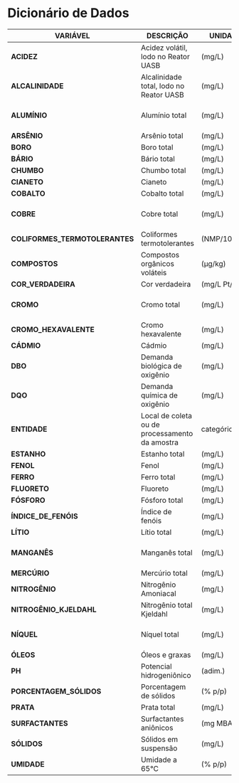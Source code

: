 # Dicionário de Dados

|VARIÁVEL|DESCRIÇÃO|UNIDADE|OBSERVAÇÃO|
|---|---|---|---|
|**ACIDEZ** |Acidez volátil, lodo no Reator UASB|(mg/L)|
|**ALCALINIDADE**|Alcalinidade total, lodo no Reator UASB|(mg/L)|
|**ALUMÍNIO**|Alumínio total|(mg/L)|Leito de secagem/Compostagem -- mg/kg|
|**ARSÊNIO**|Arsênio total|(mg/L)|
|**BORO**|Boro total|(mg/L)|
|**BÁRIO**|Bário total|(mg/L)|
|**CHUMBO**|Chumbo total|(mg/L)|
|**CIANETO**|Cianeto|(mg/L)|
|**COBALTO**|Cobalto total|(mg/L)|
|**COBRE**|Cobre total|(mg/L)|Leito de secagem/Compostagem -- mg/kg|
|**COLIFORMES_TERMOTOLERANTES**|Coliformes termotolerantes|(NMP/100mL)|
|**COMPOSTOS**|Compostos orgânicos voláteis|(µg/kg)|
|**COR_VERDADEIRA**|Cor verdadeira|(mg/L Pt/Co)|
|**CROMO**|Cromo total|(mg/L)|Leito de secagem/Compostagem -- mg/kg|
|**CROMO_HEXAVALENTE**|Cromo hexavalente|(mg/L)|
|**CÁDMIO**|Cádmio|(mg/L)|
|**DBO**|Demanda biológica de oxigênio|(mg/L)|
|**DQO**|Demanda química de oxigênio|(mg/L)|
|**ENTIDADE**|Local de coleta ou de processamento da amostra|categórico
|**ESTANHO**|Estanho total|(mg/L)|
|**FENOL**|Fenol|(mg/L)|
|**FERRO**|Ferro total|(mg/L)|
|**FLUORETO**|Fluoreto|(mg/L)|
|**FÓSFORO**|Fósforo total|(mg/L)|
|**ÍNDICE_DE_FENÓIS**|Índice de fenóis|(mg/L)|
|**LÍTIO**|Lítio total|(mg/L)|
|**MANGANÊS**|Manganês total|(mg/L)|Leito de secagem/Compostagem -- mg/kg|
|**MERCÚRIO**|Mercúrio total|(mg/L)|
|**NITROGÊNIO**|Nitrogênio Amoniacal|(mg/L)|
|**NITROGÊNIO_KJELDAHL**|Nitrogênio total Kjeldahl|(mg/L)|
|**NÍQUEL**|Níquel total|(mg/L)|Leito de secagem/Compostagem -- mg/kg|
|**ÓLEOS**|Óleos e graxas|(mg/L)|
|**PH**|Potencial hidrogeniônico|(adim.)
|**PORCENTAGEM_SÓLIDOS**|Porcentagem de sólidos|(% p/p)|
|**PRATA**|Prata total|(mg/L)|
|**SURFACTANTES**|Surfactantes aniônicos|(mg MBAS/L)|
|**SÓLIDOS**|Sólidos em suspensão|(mg/L)|
|**UMIDADE**|Umidade a 65°C|(% p/p)|

